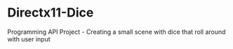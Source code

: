 # Directx11-Dice
Programming API Project - Creating a small scene with dice that roll around with user input
